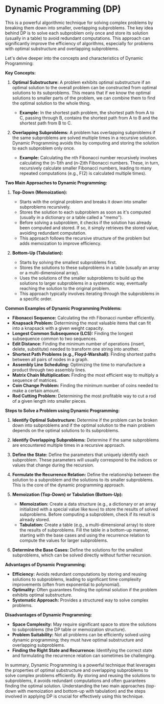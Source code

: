 # Dynamic Programming (DP) 

This is a powerful algorithmic technique for solving complex problems by breaking them down into smaller, overlapping subproblems. The key idea behind DP is to solve each subproblem only once and store its solution (usually in a table) to avoid redundant computations. This approach can significantly improve the efficiency of algorithms, especially for problems with optimal substructure and overlapping subproblems.

Let's delve deeper into the concepts and characteristics of Dynamic Programming:

**Key Concepts:**

1.  **Optimal Substructure:** A problem exhibits optimal substructure if an optimal solution to the overall problem can be constructed from optimal solutions to its subproblems. This means that if we know the optimal solutions to smaller parts of the problem, we can combine them to find the optimal solution to the whole thing.

    * **Example:** In the shortest path problem, the shortest path from A to C, passing through B, contains the shortest path from A to B and the shortest path from B to C.

2.  **Overlapping Subproblems:** A problem has overlapping subproblems if the same subproblems are solved multiple times in a recursive solution. Dynamic Programming avoids this by computing and storing the solution to each subproblem only once.

    * **Example:** Calculating the nth Fibonacci number recursively involves calculating the (n-1)th and (n-2)th Fibonacci numbers. These, in turn, recursively calculate smaller Fibonacci numbers, leading to many repeated computations (e.g., F(2) is calculated multiple times).

**Two Main Approaches to Dynamic Programming:**

1.  **Top-Down (Memoization):**
    * Starts with the original problem and breaks it down into smaller subproblems recursively.
    * Stores the solution to each subproblem as soon as it's computed (usually in a dictionary or a table called a "memo").
    * Before solving a subproblem, it checks if the solution has already been computed and stored. If so, it simply retrieves the stored value, avoiding redundant computation.
    * This approach follows the recursive structure of the problem but adds memoization to improve efficiency.

2.  **Bottom-Up (Tabulation):**
    * Starts by solving the smallest subproblems first.
    * Stores the solutions to these subproblems in a table (usually an array or a multi-dimensional array).
    * Uses the solutions of the smaller subproblems to build up the solutions to larger subproblems in a systematic way, eventually reaching the solution to the original problem.
    * This approach typically involves iterating through the subproblems in a specific order.

**Common Examples of Dynamic Programming Problems:**

* **Fibonacci Sequence:** Calculating the nth Fibonacci number efficiently.
* **Knapsack Problem:** Determining the most valuable items that can fit into a knapsack with a given weight capacity.
* **Longest Common Subsequence (LCS):** Finding the longest subsequence common to two sequences.
* **Edit Distance:** Finding the minimum number of operations (insert, delete, substitute) needed to transform one string into another.
* **Shortest Path Problems (e.g., Floyd-Warshall):** Finding shortest paths between all pairs of nodes in a graph.
* **Assembly Line Scheduling:** Optimizing the time to manufacture a product through two assembly lines.
* **Matrix Chain Multiplication:** Finding the most efficient way to multiply a sequence of matrices.
* **Coin Change Problem:** Finding the minimum number of coins needed to make a certain amount.
* **Rod Cutting Problem:** Determining the most profitable way to cut a rod of a given length into smaller pieces.

**Steps to Solve a Problem using Dynamic Programming:**

1.  **Identify Optimal Substructure:** Determine if the problem can be broken down into subproblems and if the optimal solution to the main problem depends on the optimal solutions to its subproblems.

2.  **Identify Overlapping Subproblems:** Determine if the same subproblems are encountered multiple times in a recursive approach.

3.  **Define the State:** Define the parameters that uniquely identify each subproblem. These parameters will usually correspond to the indices or values that change during the recursion.

4.  **Formulate the Recurrence Relation:** Define the relationship between the solution to a subproblem and the solutions to its smaller subproblems. This is the core of the dynamic programming approach.

5.  **Memoization (Top-Down) or Tabulation (Bottom-Up):**
    * **Memoization:** Create a data structure (e.g., a dictionary or an array initialized with a special value like `None`) to store the results of solved subproblems. Before computing a subproblem, check if its result is already stored.
    * **Tabulation:** Create a table (e.g., a multi-dimensional array) to store the results of subproblems. Fill the table in a bottom-up manner, starting with the base cases and using the recurrence relation to compute the values for larger subproblems.

6.  **Determine the Base Cases:** Define the solutions for the smallest subproblems, which can be solved directly without further recursion.

**Advantages of Dynamic Programming:**

* **Efficiency:** Avoids redundant computations by storing and reusing solutions to subproblems, leading to significant time complexity improvements (often from exponential to polynomial).
* **Optimality:** Often guarantees finding the optimal solution if the problem exhibits optimal substructure.
* **Systematic Approach:** Provides a structured way to solve complex problems.

**Disadvantages of Dynamic Programming:**

* **Space Complexity:** May require significant space to store the solutions to subproblems (the DP table or memoization structure).
* **Problem Suitability:** Not all problems can be efficiently solved using dynamic programming; they must have optimal substructure and overlapping subproblems.
* **Finding the Right State and Recurrence:** Identifying the correct state and formulating the recurrence relation can sometimes be challenging.

In summary, Dynamic Programming is a powerful technique that leverages the properties of optimal substructure and overlapping subproblems to solve complex problems efficiently. By storing and reusing the solutions to subproblems, it avoids redundant computations and often guarantees finding the optimal solution. Understanding the two main approaches (top-down with memoization and bottom-up with tabulation) and the steps involved in applying DP is crucial for effectively using this technique.